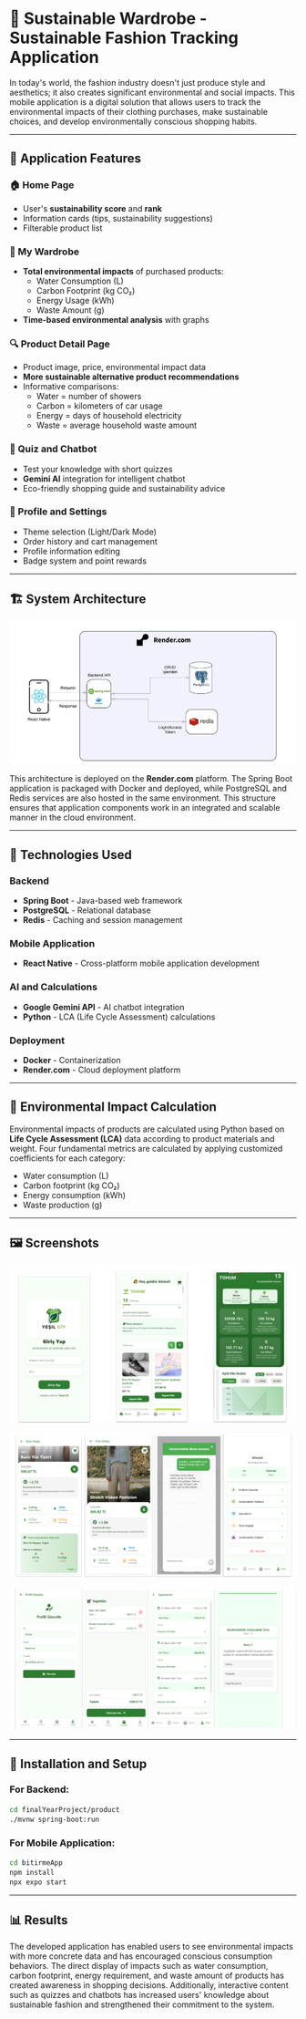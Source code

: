 # 🌱 Sustainable Wardrobe - Sustainable Fashion Tracking Application

In today's world, the fashion industry doesn't just produce style and aesthetics; it also creates significant environmental and social impacts. This mobile application is a digital solution that allows users to track the environmental impacts of their clothing purchases, make sustainable choices, and develop environmentally conscious shopping habits.

---

## 📱 Application Features

### 🏠 Home Page
- User's **sustainability score** and **rank**
- Information cards (tips, sustainability suggestions)
- Filterable product list

### 👚 My Wardrobe
- **Total environmental impacts** of purchased products:
  - Water Consumption (L)
  - Carbon Footprint (kg CO₂)
  - Energy Usage (kWh)
  - Waste Amount (g)
- **Time-based environmental analysis** with graphs

### 🔍 Product Detail Page
- Product image, price, environmental impact data
- **More sustainable alternative product recommendations**
- Informative comparisons:
  - Water = number of showers
  - Carbon = kilometers of car usage
  - Energy = days of household electricity
  - Waste = average household waste amount

### 🎯 Quiz and Chatbot
- Test your knowledge with short quizzes
- **Gemini AI** integration for intelligent chatbot
- Eco-friendly shopping guide and sustainability advice

### 🧾 Profile and Settings
- Theme selection (Light/Dark Mode)
- Order history and cart management
- Profile information editing
- Badge system and point rewards

---

## 🏗️ System Architecture

![System Architecture](blok.png)

This architecture is deployed on the **Render.com** platform. The Spring Boot application is packaged with Docker and deployed, while PostgreSQL and Redis services are also hosted in the same environment. This structure ensures that application components work in an integrated and scalable manner in the cloud environment.

---

## 🧠 Technologies Used

### Backend
- **Spring Boot** - Java-based web framework
- **PostgreSQL** - Relational database
- **Redis** - Caching and session management

### Mobile Application
- **React Native** - Cross-platform mobile application development

### AI and Calculations
- **Google Gemini API** - AI chatbot integration
- **Python** - LCA (Life Cycle Assessment) calculations

### Deployment
- **Docker** - Containerization
- **Render.com** - Cloud deployment platform

---

## 🔢 Environmental Impact Calculation

Environmental impacts of products are calculated using Python based on **Life Cycle Assessment (LCA)** data according to product materials and weight. Four fundamental metrics are calculated by applying customized coefficients for each category:

- Water consumption (L)
- Carbon footprint (kg CO₂)
- Energy consumption (kWh)
- Waste production (g)

---

## 🖼️ Screenshots

![Application Screens](p1.png)

![Application Screens](p2.png)

![Application Screens](p3.png)

---

## 🚀 Installation and Setup

### For Backend:

```bash
cd finalYearProject/product
./mvnw spring-boot:run
```

### For Mobile Application:

```bash
cd bitirmeApp
npm install
npx expo start
```

---

## 📊 Results

The developed application has enabled users to see environmental impacts with more concrete data and has encouraged conscious consumption behaviors. The direct display of impacts such as water consumption, carbon footprint, energy requirement, and waste amount of products has created awareness in shopping decisions. Additionally, interactive content such as quizzes and chatbots has increased users' knowledge about sustainable fashion and strengthened their commitment to the system.